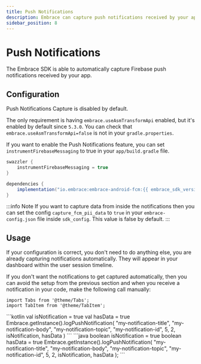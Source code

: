 ```yaml
---
title: Push Notifications
description: Embrace can capture push notifications received by your app.
sidebar_position: 8
---
```


# Push Notifications

The Embrace SDK is able to automatically capture Firebase push notifications received by your app.

## Configuration 

Push Notifications Capture is disabled by default.

The only requirement is having `embrace.useAsmTransformApi` enabled, but it's enabled by default since `5.3.0`. You can check that `embrace.useAsmTransformApi=false` is not in your `gradle.properties`.

If you want to enable the Push Notifications feature, you can set `instrumentFirebaseMessaging` to true in your `app/build.gradle` file.

```groovy
swazzler {
    instrumentFirebaseMessaging = true
}

dependencies {
    implementation("io.embrace:embrace-android-fcm:{{ embrace_sdk_version platform="android" }}")
}
```

:::info Note
If you want to capture data from inside the notifications then you can set the config `capture_fcm_pii_data` to `true` in your `embrace-config.json` file inside `sdk_config`. This value is false by default.
:::

## Usage

If your configuration is correct, you don't need to do anything else, you are already capturing notifications automatically. They will appear in your dashboard within the user session timeline. 

If you don't want the notifications to get captured automatically, then you can avoid the setup from the previous section and when you receive a notification in your code, make the following call manually:

```mdx-code-block
import Tabs from '@theme/Tabs';
import TabItem from '@theme/TabItem';
```

<Tabs groupId="android-language" queryString="android-language">
<TabItem value="kotlin" label="Kotlin">
```kotlin
val isNotification = true
val hasData = true
Embrace.getInstance().logPushNotification(
    "my-notification-title",
    "my-notification-body",
    "my-notification-topic",
    "my-notification-id",
    5,
    2,
    isNotification,
    hasData
)
```
</TabItem>
<TabItem value="java" label="Java">
```java
boolean isNotification = true
boolean hasData = true
Embrace.getInstance().logPushNotification(
    "my-notification-title",
    "my-notification-body",
    "my-notification-topic",
    "my-notification-id",
    5,
    2,
    isNotification,
    hasData
);
```
</TabItem>
</Tabs>
